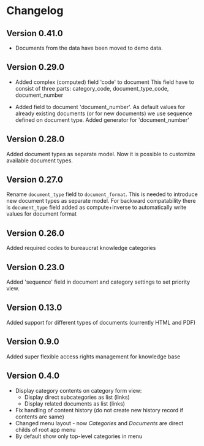 # Changelog

## Version 0.41.0

- Documents from the data have been moved to demo data.

## Version 0.29.0

- Added complex (computed) field 'code' to document
This field have to consist of three parts: category_code, document_type_code, 
  document_number

- Added field to document 'document_number'. 
As default values for already existing documents (or for new documents)
  we use sequence defined on document type. 
  Added generator for 'document_number'

## Version 0.28.0

Added document types as separate model.
Now it is possible to customize available document types.

## Version 0.27.0

Rename `document_type` field to `document_format`.
This is needed to introduce new document types as separate model.
For backward compatability there is `document_type` field
added as compute+inverse to automatically write values for document format

## Version 0.26.0

Added required codes to bureaucrat knowledge categories

## Version 0.23.0

Added 'sequence' field in document and category settings to set priority view.

## Version 0.13.0

Added support for different types of documents (currently HTML and PDF)

## Version 0.9.0

Added super flexible access rights management for knowledge base

## Version 0.4.0

- Display category contents on category form view:
    - Display direct subcategories as list (links)
    - Display related documents as list (links)
- Fix handling of content history
  (do not create new history record if contents are same)
- Changed menu layout - now *Categories* and *Documents* are direct childs
  of root app menu
- By default show only top-level categories in menu

